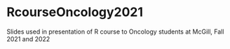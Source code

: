 # RcourseOncology2021
Slides used in presentation of R course to Oncology students at McGill, Fall 2021 and 2022

